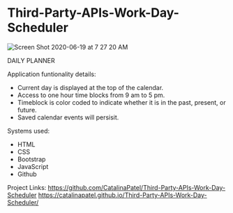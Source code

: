 # Third-Party-APIs-Work-Day-Scheduler

![Screen Shot 2020-06-19 at 7 27 20 AM](https://user-images.githubusercontent.com/64928084/85128046-90f4e700-b1fe-11ea-9d4e-c94e3bc8963e.png)

DAILY PLANNER

Application funtionality details:
- Current day is displayed at the top of the calendar.
- Access to one hour time blocks from 9 am to 5 pm.
- Timeblock is color coded to indicate whether it is in the past, present, or future.
- Saved calendar events will persisit.

Systems used:
- HTML
- CSS
- Bootstrap
- JavaScript
- Github

Project Links:
https://github.com/CatalinaPatel/Third-Party-APIs-Work-Day-Scheduler 
 https://catalinapatel.github.io/Third-Party-APIs-Work-Day-Scheduler/
